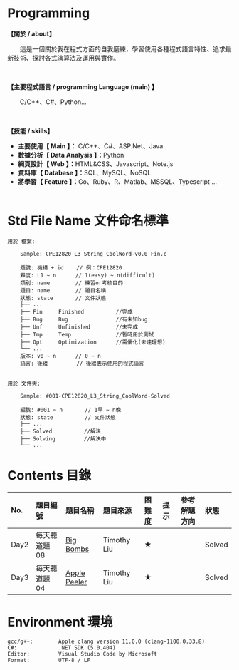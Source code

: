 # Programming
<!-- <div align="left">
<font color='#FF0000' size='3'>*說明：轉發或用於其他用途前請先參考"License.rm"的版權聲明細則。</font>
</div> -->

**【關於 / about】**
<p>&emsp;&emsp;這是一個關於我在程式方面的自我磨練，學習使用各種程式語言特性、追求最新技術、探討各式演算法及運用與實作。</p>
&emsp;

**【主要程式語言 / programming Language (main) 】**
<p>&emsp;&emsp;C/C++、C#、Python...</p>
&emsp;

**【技能 / skills】** </br>
* <b>主要使用【 Main 】：</b> C/C++、C#、ASP.Net、Java </br>
* <b>數據分析【 Data Analysis 】：</b>Python </br>
* <b>網頁設計【 Web 】：</b>HTML&CSS、Javascript、Note.js </br>
* <b>資料庫【 Database 】：</b>SQL、MySQL、NoSQL </br>
* <b>將學習【 Feature 】：</b>Go、Ruby、R、Matlab、MSSQL、Typescript ... </br>
&emsp;


# Std File Name 文件命名標準

```
用於 檔案:

    Sample: CPE12820_L3_String_CoolWord-v0.0_Fin.c

    題號: 機構 + id    // 例：CPE12820
    難度: L1 ~ n      // 1(easy) ~ n(difficult)
    類別: name        // 練習or考核目的
    題目: name        // 題目名稱
    狀態: state       // 文件狀態
    ├── ...
    ├── Fin     Finished          //完成
    ├── Bug     Bug               //有未知bug
    ├── Unf     Unfinished        //未完成
    ├── Tmp     Temp              //暫時用於測試
    ├── Opt     Optimization      //需優化(未達理想)
    └── ...
    版本: v0 ~ n      // 0 ~ n
    語言: 後綴         // 後綴表示使用的程式語言
    
    
用於 文件夾:

    Sample: #001-CPE12820_L3_String_CoolWord-Solved

    編號: #001 ~ n       // 1早 ~ n晚
    狀態: state          // 文件狀態
    ├── ...
    ├── Solved          //解決
    ├── Solving         //解決中
    └── ...
```


# Contents 目錄

|No.   |題目編號      |題目名稱                                                                                       |題目來源       |困難度  |提示     |參考解題方向   |狀態      |
|:-----|:------------|:---------------------------------------------------------------------------------------------|:-------------|:-----:|--------|-------------|:--------|
|Day2  |每天聽道題 08  |[Big Bombs](Exercise/Timothy_Liu/Day2-TLDE08_BigBombs-Solved/)                                |Timothy Liu   |★     |        |             |Solved   |
|Day3  |每天聽道題 04  |[Apple Peeler](Exercise/Timothy_Liu/Day3-TLDE04_ApplePeeler-Solved/)                          |Timothy Liu   |★     |        |             |Solved   |

# Environment 環境

```
gcc/g++:        Apple clang version 11.0.0 (clang-1100.0.33.8)
C#:             .NET SDK (5.0.404)
Editor:         Visual Studio Code by Microsoft
Format:         UTF-8 / LF
```